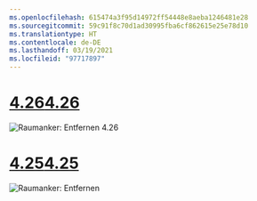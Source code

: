 ```yaml
---
ms.openlocfilehash: 615474a3f95d14972ff54448e8aeba1246481e28
ms.sourcegitcommit: 59c91f8c70d1ad30995fba6cf862615e25e78d10
ms.translationtype: HT
ms.contentlocale: de-DE
ms.lasthandoff: 03/19/2021
ms.locfileid: "97717897"
---
```

# <a name="426"></a>[<span data-ttu-id="c9a54-101">4.26</span><span class="sxs-lookup"><span data-stu-id="c9a54-101">4.26</span></span>](#tab/426)

![Raumanker: Entfernen 4.26](../images/local-spatial-anchors-img-04.png)

# <a name="425"></a>[<span data-ttu-id="c9a54-103">4.25</span><span class="sxs-lookup"><span data-stu-id="c9a54-103">4.25</span></span>](#tab/425)

![Raumanker: Entfernen](../images/unreal-spatialanchors-remove.PNG)

